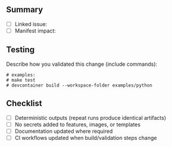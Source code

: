 ## Summary
- [ ] Linked issue: <!-- e.g. Closes #123 -->
- [ ] Manifest impact: <!-- Does this change affect lesson manifests or schemas? -->

## Testing
Describe how you validated this change (include commands):

```
# examples:
# make test
# devcontainer build --workspace-folder examples/python
```

## Checklist
- [ ] Deterministic outputs (repeat runs produce identical artifacts)
- [ ] No secrets added to features, images, or templates
- [ ] Documentation updated where required
- [ ] CI workflows updated when build/validation steps change
